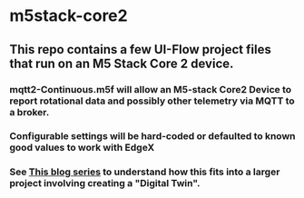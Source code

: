 # m5stack-core2

## This repo contains a few UI-Flow project files that run on an M5 Stack Core 2 device. 

### mqtt2-Continuous.m5f will allow an M5-stack Core2 Device to report rotational data and possibly other telemetry via MQTT to a broker. 

### Configurable settings will be hard-coded or defaulted to known good values to work with EdgeX

### See [This blog series]("https://davidjmcclelland.com/?p=4966) to understand how this fits into a larger project involving creating a "Digital Twin".
